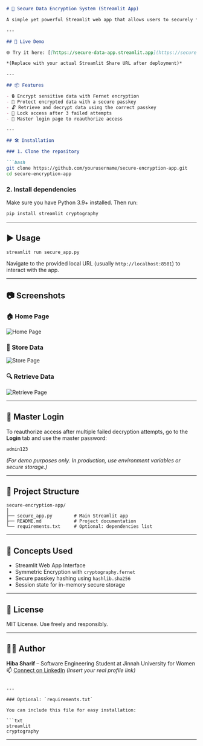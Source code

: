 
````markdown
# 🔐 Secure Data Encryption System (Streamlit App)

A simple yet powerful Streamlit web app that allows users to securely **encrypt**, **store**, and **retrieve** sensitive text data using **Fernet symmetric encryption** and **SHA-256 hashed passkeys**.

---

## 🚀 Live Demo

🌐 Try it here: [[https://secure-data-app.streamlit.app](https://secureappproject5-gblbyrxlxrpp4ycasjqgvk.streamlit.app/)](https://secure-data-app.streamlit.app)

*(Replace with your actual Streamlit Share URL after deployment)*

---

## 📦 Features

- 🔒 Encrypt sensitive data with Fernet encryption
- 🔐 Protect encrypted data with a secure passkey
- 🔓 Retrieve and decrypt data using the correct passkey
- 🚫 Lock access after 3 failed attempts
- 🔑 Master login page to reauthorize access

---

## 🛠️ Installation

### 1. Clone the repository

```bash
git clone https://github.com/yourusername/secure-encryption-app.git
cd secure-encryption-app
````

### 2. Install dependencies

Make sure you have Python 3.9+ installed. Then run:

```bash
pip install streamlit cryptography
```

---

## ▶️ Usage

```bash
streamlit run secure_app.py
```

Navigate to the provided local URL (usually `http://localhost:8501`) to interact with the app.

---

## 📷 Screenshots

### 🏠 Home Page

![Home Page](screenshots/home.png)

### 📂 Store Data

![Store Page](screenshots/store.png)

### 🔍 Retrieve Data

![Retrieve Page](screenshots/retrieve.png)

---

## 🔐 Master Login

To reauthorize access after multiple failed decryption attempts, go to the **Login** tab and use the master password:

```
admin123
```

*(For demo purposes only. In production, use environment variables or secure storage.)*

---

## 📁 Project Structure

```
secure-encryption-app/
│
├── secure_app.py        # Main Streamlit app
├── README.md            # Project documentation
└── requirements.txt     # Optional: dependencies list
```

---

## 🧠 Concepts Used

* Streamlit Web App Interface
* Symmetric Encryption with `cryptography.fernet`
* Secure passkey hashing using `hashlib.sha256`
* Session state for in-memory secure storage

---

## 📜 License

MIT License. Use freely and responsibly.

---

## 👩‍💻 Author

**Hiba Sharif** – Software Engineering Student at Jinnah University for Women
📫 [Connect on LinkedIn](https://www.linkedin.com) *(Insert your real profile link)*

````

---

### Optional: `requirements.txt`

You can include this file for easy installation:

```txt
streamlit
cryptography
````

---

